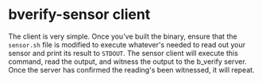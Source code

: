 # bverify-sensor client

The client is very simple. Once you've built the binary, ensure that the `sensor.sh` file is modified to execute whatever's needed to read out your sensor and print its result to `STDOUT`. The sensor client will execute this command, read the output, and witness the output to the b_verify server. Once the server has confirmed the reading's been witnessed, it will repeat.


